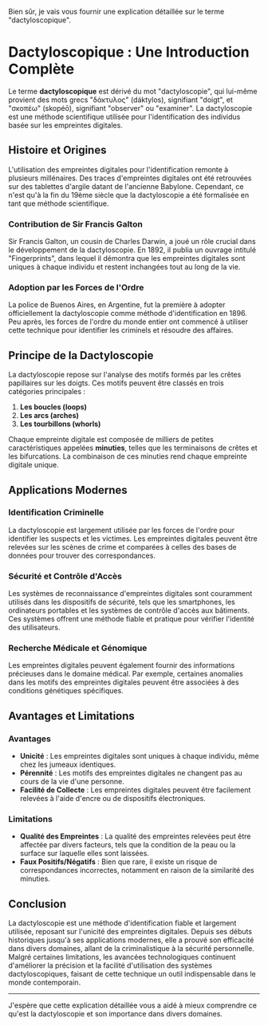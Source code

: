 Bien sûr, je vais vous fournir une explication détaillée sur le terme "dactyloscopique".

# Dactyloscopique : Une Introduction Complète

Le terme **dactyloscopique** est dérivé du mot "dactyloscopie", qui lui-même provient des mots grecs "δάκτυλος" (dáktylos), signifiant "doigt", et "σκοπέω" (skopéō), signifiant "observer" ou "examiner". La dactyloscopie est une méthode scientifique utilisée pour l'identification des individus basée sur les empreintes digitales.

## Histoire et Origines

L'utilisation des empreintes digitales pour l'identification remonte à plusieurs millénaires. Des traces d'empreintes digitales ont été retrouvées sur des tablettes d'argile datant de l'ancienne Babylone. Cependant, ce n'est qu'à la fin du 19ème siècle que la dactyloscopie a été formalisée en tant que méthode scientifique.

### Contribution de Sir Francis Galton

Sir Francis Galton, un cousin de Charles Darwin, a joué un rôle crucial dans le développement de la dactyloscopie. En 1892, il publia un ouvrage intitulé "Fingerprints", dans lequel il démontra que les empreintes digitales sont uniques à chaque individu et restent inchangées tout au long de la vie.

### Adoption par les Forces de l'Ordre

La police de Buenos Aires, en Argentine, fut la première à adopter officiellement la dactyloscopie comme méthode d'identification en 1896. Peu après, les forces de l'ordre du monde entier ont commencé à utiliser cette technique pour identifier les criminels et résoudre des affaires.

## Principe de la Dactyloscopie

La dactyloscopie repose sur l'analyse des motifs formés par les crêtes papillaires sur les doigts. Ces motifs peuvent être classés en trois catégories principales :

1. **Les boucles (loops)**
2. **Les arcs (arches)**
3. **Les tourbillons (whorls)**

Chaque empreinte digitale est composée de milliers de petites caractéristiques appelées **minuties**, telles que les terminaisons de crêtes et les bifurcations. La combinaison de ces minuties rend chaque empreinte digitale unique.

## Applications Modernes

### Identification Criminelle

La dactyloscopie est largement utilisée par les forces de l'ordre pour identifier les suspects et les victimes. Les empreintes digitales peuvent être relevées sur les scènes de crime et comparées à celles des bases de données pour trouver des correspondances.

### Sécurité et Contrôle d'Accès

Les systèmes de reconnaissance d'empreintes digitales sont couramment utilisés dans les dispositifs de sécurité, tels que les smartphones, les ordinateurs portables et les systèmes de contrôle d'accès aux bâtiments. Ces systèmes offrent une méthode fiable et pratique pour vérifier l'identité des utilisateurs.

### Recherche Médicale et Génomique

Les empreintes digitales peuvent également fournir des informations précieuses dans le domaine médical. Par exemple, certaines anomalies dans les motifs des empreintes digitales peuvent être associées à des conditions génétiques spécifiques.

## Avantages et Limitations

### Avantages

- **Unicité** : Les empreintes digitales sont uniques à chaque individu, même chez les jumeaux identiques.
- **Pérennité** : Les motifs des empreintes digitales ne changent pas au cours de la vie d'une personne.
- **Facilité de Collecte** : Les empreintes digitales peuvent être facilement relevées à l'aide d'encre ou de dispositifs électroniques.

### Limitations

- **Qualité des Empreintes** : La qualité des empreintes relevées peut être affectée par divers facteurs, tels que la condition de la peau ou la surface sur laquelle elles sont laissées.
- **Faux Positifs/Négatifs** : Bien que rare, il existe un risque de correspondances incorrectes, notamment en raison de la similarité des minuties.

## Conclusion

La dactyloscopie est une méthode d'identification fiable et largement utilisée, reposant sur l'unicité des empreintes digitales. Depuis ses débuts historiques jusqu'à ses applications modernes, elle a prouvé son efficacité dans divers domaines, allant de la criminalistique à la sécurité personnelle. Malgré certaines limitations, les avancées technologiques continuent d'améliorer la précision et la facilité d'utilisation des systèmes dactyloscopiques, faisant de cette technique un outil indispensable dans le monde contemporain.

---

J'espère que cette explication détaillée vous a aidé à mieux comprendre ce qu'est la dactyloscopie et son importance dans divers domaines.
